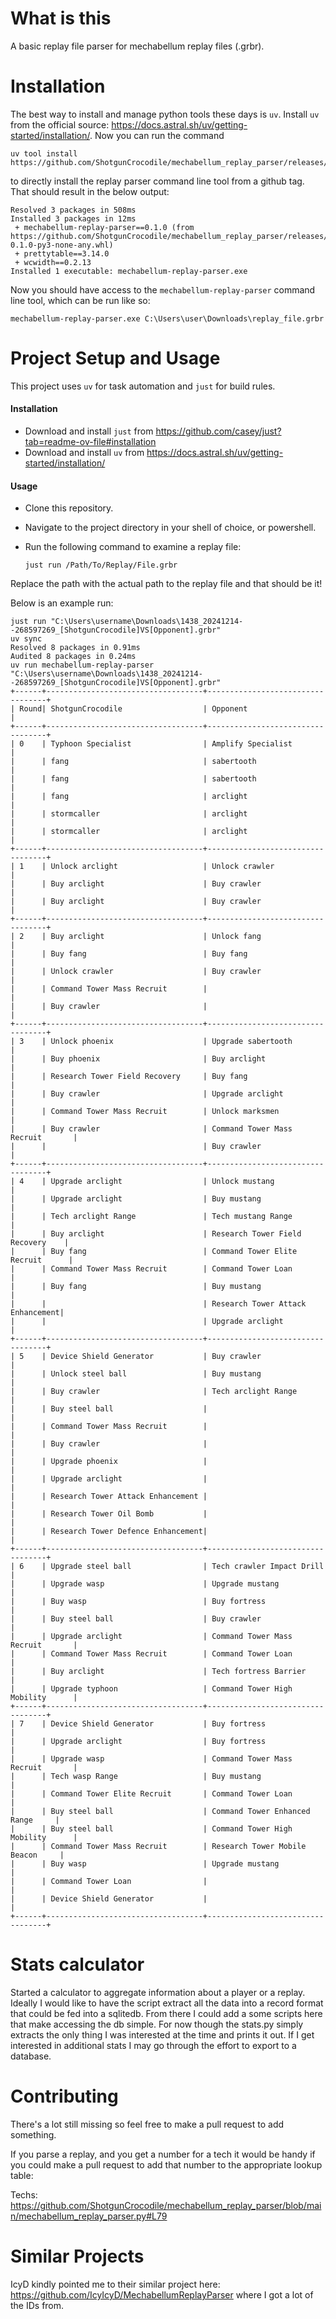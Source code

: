 # What is this

A basic replay file parser for mechabellum replay files (.grbr).

# Installation

The best way to install and manage python tools these days is `uv`. Install `uv` from
the official source: https://docs.astral.sh/uv/getting-started/installation/. Now you can 
run the command 

    uv tool install https://github.com/ShotgunCrocodile/mechabellum_replay_parser/releases/latest/download/dist.whl

to directly install the replay parser command line tool from a github tag. That should result in the below output:

    Resolved 3 packages in 508ms
    Installed 3 packages in 12ms
     + mechabellum-replay-parser==0.1.0 (from https://github.com/ShotgunCrocodile/mechabellum_replay_parser/releases/download/v0.1.0/mechabellum_replay_parser-0.1.0-py3-none-any.whl)
     + prettytable==3.14.0
     + wcwidth==0.2.13
    Installed 1 executable: mechabellum-replay-parser.exe

Now you should have access to the `mechabellum-replay-parser` command line tool, which can be run like so:

    mechabellum-replay-parser.exe C:\Users\user\Downloads\replay_file.grbr 

# Project Setup and Usage

This project uses `uv` for task automation and `just` for build rules.

#### Installation
- Download and install `just` from https://github.com/casey/just?tab=readme-ov-file#installation
- Download and install `uv` from https://docs.astral.sh/uv/getting-started/installation/

#### Usage

- Clone this repository.
- Navigate to the project directory in your shell of choice, or powershell.
- Run the following command to examine a replay file:

      just run /Path/To/Replay/File.grbr

Replace the path with the actual path to the replay file and that should be it!

 
Below is an example run:

```
just run "C:\Users\username\Downloads\1438_20241214--268597269_[ShotgunCrocodile]VS[Opponent].grbr"
uv sync
Resolved 8 packages in 0.91ms
Audited 8 packages in 0.24ms
uv run mechabellum-replay-parser "C:\Users\username\Downloads\1438_20241214--268597269_[ShotgunCrocodile]VS[Opponent].grbr"
+------+-----------------------------------+----------------------------------+
| Round| ShotgunCrocodile                  | Opponent                         |
+------+-----------------------------------+----------------------------------+
| 0    | Typhoon Specialist                | Amplify Specialist               |
|      | fang                              | sabertooth                       |
|      | fang                              | sabertooth                       |
|      | fang                              | arclight                         |
|      | stormcaller                       | arclight                         |
|      | stormcaller                       | arclight                         |
+------+-----------------------------------+----------------------------------+
| 1    | Unlock arclight                   | Unlock crawler                   |
|      | Buy arclight                      | Buy crawler                      |
|      | Buy arclight                      | Buy crawler                      |
+------+-----------------------------------+----------------------------------+
| 2    | Buy arclight                      | Unlock fang                      |
|      | Buy fang                          | Buy fang                         |
|      | Unlock crawler                    | Buy crawler                      |
|      | Command Tower Mass Recruit        |                                  |
|      | Buy crawler                       |                                  |
+------+-----------------------------------+----------------------------------+
| 3    | Unlock phoenix                    | Upgrade sabertooth               |
|      | Buy phoenix                       | Buy arclight                     |
|      | Research Tower Field Recovery     | Buy fang                         |
|      | Buy crawler                       | Upgrade arclight                 |
|      | Command Tower Mass Recruit        | Unlock marksmen                  |
|      | Buy crawler                       | Command Tower Mass Recruit       |
|      |                                   | Buy crawler                      |
+------+-----------------------------------+----------------------------------+
| 4    | Upgrade arclight                  | Unlock mustang                   |
|      | Upgrade arclight                  | Buy mustang                      |
|      | Tech arclight Range               | Tech mustang Range               |
|      | Buy arclight                      | Research Tower Field Recovery    |
|      | Buy fang                          | Command Tower Elite Recruit      |
|      | Command Tower Mass Recruit        | Command Tower Loan               |
|      | Buy fang                          | Buy mustang                      |
|      |                                   | Research Tower Attack Enhancement|
|      |                                   | Upgrade arclight                 |
+------+-----------------------------------+----------------------------------+
| 5    | Device Shield Generator           | Buy crawler                      |
|      | Unlock steel ball                 | Buy mustang                      |
|      | Buy crawler                       | Tech arclight Range              |
|      | Buy steel ball                    |                                  |
|      | Command Tower Mass Recruit        |                                  |
|      | Buy crawler                       |                                  |
|      | Upgrade phoenix                   |                                  |
|      | Upgrade arclight                  |                                  |
|      | Research Tower Attack Enhancement |                                  |
|      | Research Tower Oil Bomb           |                                  |
|      | Research Tower Defence Enhancement|                                  |
+------+-----------------------------------+----------------------------------+
| 6    | Upgrade steel ball                | Tech crawler Impact Drill        |
|      | Upgrade wasp                      | Upgrade mustang                  |
|      | Buy wasp                          | Buy fortress                     |
|      | Buy steel ball                    | Buy crawler                      |
|      | Upgrade arclight                  | Command Tower Mass Recruit       |
|      | Command Tower Mass Recruit        | Command Tower Loan               |
|      | Buy arclight                      | Tech fortress Barrier            |
|      | Upgrade typhoon                   | Command Tower High Mobility      |
+------+-----------------------------------+----------------------------------+
| 7    | Device Shield Generator           | Buy fortress                     |
|      | Upgrade arclight                  | Buy fortress                     |
|      | Upgrade wasp                      | Command Tower Mass Recruit       |
|      | Tech wasp Range                   | Buy mustang                      |
|      | Command Tower Elite Recruit       | Command Tower Loan               |
|      | Buy steel ball                    | Command Tower Enhanced Range     |
|      | Buy steel ball                    | Command Tower High Mobility      |
|      | Command Tower Mass Recruit        | Research Tower Mobile Beacon     |
|      | Buy wasp                          | Upgrade mustang                  |
|      | Command Tower Loan                |                                  |
|      | Device Shield Generator           |                                  |
+------+-----------------------------------+----------------------------------+
```

# Stats calculator

Started a calculator to aggregate information about a player or a replay. Ideally I would like to have the script extract all the data
into a record format that could be fed into a sqlitedb. From there I could add a some scripts here that make accessing the db 
simple. For now though the stats.py simply extracts the only thing I was interested at the time and prints it out. If I get interested
in additional stats I may go through the effort to export to a database.

# Contributing

There's a lot still missing so feel free to make a pull request to add something. 

If you parse a replay, and you get a number for a tech it would be handy if you could make a pull request to add that number to the appropriate lookup table:

Techs: https://github.com/ShotgunCrocodile/mechabellum_replay_parser/blob/main/mechabellum_replay_parser.py#L79

# Similar Projects

IcyD kindly pointed me to their similar project here: https://github.com/IcyIcyD/MechabellumReplayParser where I got a lot of the IDs from.

